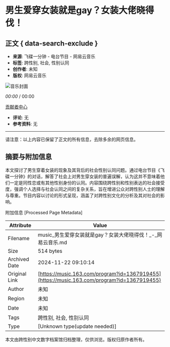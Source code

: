 # 男生爱穿女装就是gay？女装大佬晓得伐！

## 正文 { data-search-exclude }


- **来源**: 飞碟一分钟 - 电台节目 - 网易云音乐
- **标签**: 跨性别, 社会, 性别认同
- **创作者**: 未知
- **版权**: 网易云音乐

![音乐封面](http://s4.music.126.net/style/web2/img/default/default_album.jpg)

_00:00_ / 00:00

[贡献者中心](https://music.163.com/st/ad-song)

- **评论**: 无
- **参考资料**: 无

--- 

请注意：以上内容已保留了正文的所有信息，去除多余的网页信息。

## 摘要与附加信息

<!-- tcd_abstract -->
本文探讨了男生穿着女装的现象及其背后的社会性别认同问题。通过电台节目《飞碟一分钟》的对话，解答了社会上对男生穿女装的普遍误解，认为这并不意味着他们一定是同性恋或有其他性别身份的认同。内容围绕跨性别和性别表达的社会接受度，强调个人选择与社会认同之间的复杂关系，旨在增进公众对跨性别人士的理解与尊重。节目内容以讨论的形式呈现，涵盖了对跨性别文化的分析及其对社会的影响。
<!-- tcd_abstract_end -->

附加信息 [Processed Page Metadata]

| Attribute       | Value                                  |
|-----------------|----------------------------------------|
| Filename        | music_男生爱穿女装就是gay？女装大佬晓得伐！_-_网易云音乐.md                             |
| Size            | 514 bytes                           |
| Archived Date   | 2024-11-22 09:10:14                             |
| Original Link   | [https://music.163.com/program?id=1367919455](https://music.163.com/program?id=1367919455)                       |
| Author          | 未知                               |
| Region          | 未知                               |
| Date            | 未知                                 |
| Tags            | 跨性别, 社会, 性别认同                                 |
| Type            | [Unknown type(update needed)]                                 |
<!-- tcd_table_end -->

本文由跨性别中文数字档案馆归档整理，仅供浏览。版权归原作者所有。
